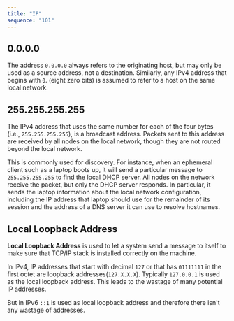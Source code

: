 ```yaml
---
title: "IP"
sequence: "101"
---
```


## 0.0.0.0

The address `0.0.0.0` always refers to the originating host, but may only be used as a source address, not a destination.
Similarly, any IPv4 address that begins with `0`.
(eight zero bits) is assumed to refer to a host on the same local network.

## 255.255.255.255

The IPv4 address that uses the same number for each of the four bytes (i.e., `255.255.255.255`), is a broadcast address.
Packets sent to this address are received by all nodes on the local network,
though they are not routed beyond the local network.

This is commonly used for discovery.
For instance, when an ephemeral client such as a laptop boots up,
it will send a particular message to `255.255.255.255` to find the local DHCP server.
All nodes on the network receive the packet, but only the DHCP server responds.
In particular, it sends the laptop information about the local network configuration,
including the IP address that laptop should use for the remainder of its session and
the address of a DNS server it can use to resolve hostnames.

## Local Loopback Address

**Local Loopback Address** is used to let a system send a message to itself to make sure that
TCP/IP stack is installed correctly on the machine.

In IPv4, IP addresses that start with decimal `127` or that has `01111111` in the first octet
are loopback addresses(`127.X.X.X`).
Typically `127.0.0.1` is used as the local loopback address.
This leads to the wastage of many potential IP addresses.

But in IPv6 `::1` is used as local loopback address and therefore there isn't any wastage of addresses.
